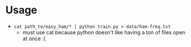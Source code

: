 # Usage
- ```cat path_to/easy_ham/* | python train.py > data/ham-freq.txt```
  - must use cat because python doesn't like having a ton of files open at once :(
